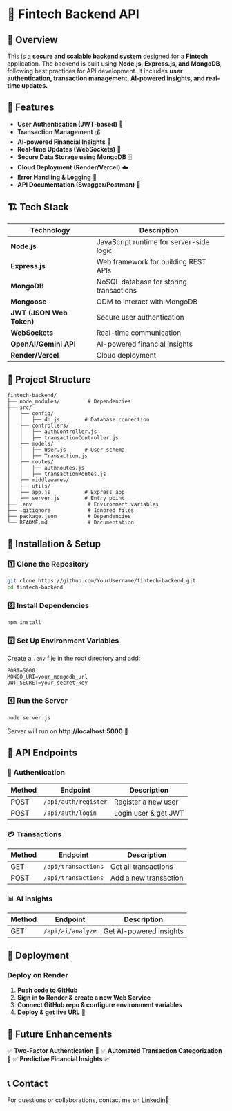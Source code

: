 # 🏦 Fintech Backend API

## 📌 Overview
This is a **secure and scalable backend system** designed for a **Fintech** application. The backend is built using **Node.js, Express.js, and MongoDB**, following best practices for API development. It includes **user authentication, transaction management, AI-powered insights, and real-time updates.**

## 🚀 Features
- **User Authentication (JWT-based)** 🔐
- **Transaction Management** 💰
- **AI-powered Financial Insights** 🧠
- **Real-time Updates (WebSockets)** 📡
- **Secure Data Storage using MongoDB** 🗄️
- **Cloud Deployment (Render/Vercel)** ☁️
- **Error Handling & Logging** 📝
- **API Documentation (Swagger/Postman)** 📜

## 🏗️ Tech Stack
| Technology | Description |
|------------|-------------|
| **Node.js** | JavaScript runtime for server-side logic |
| **Express.js** | Web framework for building REST APIs |
| **MongoDB** | NoSQL database for storing transactions |
| **Mongoose** | ODM to interact with MongoDB |
| **JWT (JSON Web Token)** | Secure user authentication |
| **WebSockets** | Real-time communication |
| **OpenAI/Gemini API** | AI-powered financial insights |
| **Render/Vercel** | Cloud deployment |

## 📂 Project Structure
```
fintech-backend/
├── node_modules/         # Dependencies
├── src/
│   ├── config/
│   │   ├── db.js        # Database connection
│   ├── controllers/
│   │   ├── authController.js
│   │   ├── transactionController.js
│   ├── models/
│   │   ├── User.js      # User schema
│   │   ├── Transaction.js
│   ├── routes/
│   │   ├── authRoutes.js
│   │   ├── transactionRoutes.js
│   ├── middlewares/
│   ├── utils/
│   ├── app.js           # Express app
│   ├── server.js        # Entry point
├── .env                  # Environment variables
├── .gitignore            # Ignored files
├── package.json          # Dependencies
└── README.md             # Documentation
```

## 🔧 Installation & Setup

### 1️⃣ **Clone the Repository**
```sh
git clone https://github.com/YourUsername/fintech-backend.git
cd fintech-backend
```

### 2️⃣ **Install Dependencies**
```sh
npm install
```

### 3️⃣ **Set Up Environment Variables**
Create a `.env` file in the root directory and add:
```
PORT=5000
MONGO_URI=your_mongodb_url
JWT_SECRET=your_secret_key
```

### 4️⃣ **Run the Server**
```sh
node server.js
```
Server will run on **http://localhost:5000** 🚀

## 🔌 API Endpoints
### **🔐 Authentication**
| Method | Endpoint | Description |
|--------|---------|-------------|
| POST | `/api/auth/register` | Register a new user |
| POST | `/api/auth/login` | Login user & get JWT |

### **💳 Transactions**
| Method | Endpoint | Description |
|--------|---------|-------------|
| GET | `/api/transactions` | Get all transactions |
| POST | `/api/transactions` | Add a new transaction |

### **📊 AI Insights**
| Method | Endpoint | Description |
|--------|---------|-------------|
| GET | `/api/ai/analyze` | Get AI-powered insights |

## 🚀 Deployment
### **Deploy on Render**
1. **Push code to GitHub**
2. **Sign in to Render & create a new Web Service**
3. **Connect GitHub repo & configure environment variables**
4. **Deploy & get live URL** 🎉

## 🎯 Future Enhancements
✅ **Two-Factor Authentication** 🔐
✅ **Automated Transaction Categorization** 🤖
✅ **Predictive Financial Insights** 📈

## 📞 Contact
For questions or collaborations, contact me on [Linkedin](https://www.linkedin.com/in/nayani-yeswanth-b3b40724b/)📩
